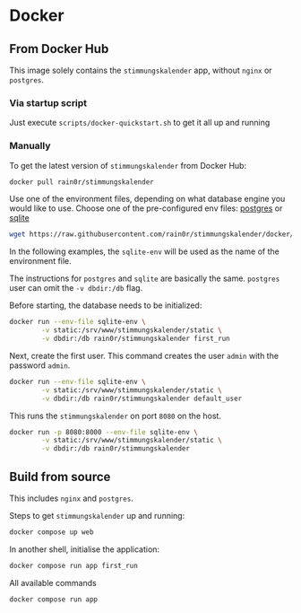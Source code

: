 # Docker

## From Docker Hub

This image solely contains the `stimmungskalender` app, without `nginx` or `postgres`. 

### Via startup script

Just execute `scripts/docker-quickstart.sh` to get it all up and running

### Manually

To get the latest version of `stimmungskalender` from Docker Hub:

```sh
docker pull rain0r/stimmungskalender
```

Use one of the environment files, depending on what database engine you would like to use. Choose one of the pre-configured env files: [postgres](https://raw.githubusercontent.com/rain0r/stimmungskalender/docker/docker/app/django-env-pgsql) or [sqlite](https://raw.githubusercontent.com/rain0r/stimmungskalender/docker/docker/app/django-env-sqlite)

```sh
wget https://raw.githubusercontent.com/rain0r/stimmungskalender/docker/docker/app/django-env-sqlite -O sqlite-env
```

In the following examples, the `sqlite-env` will be used as the name of the environment file.

The instructions for `postgres` and `sqlite` are basically the same. `postgres` user can omit the `-v dbdir:/db` flag.

Before starting, the database needs to be initialized:

```sh
docker run --env-file sqlite-env \
        -v static:/srv/www/stimmungskalender/static \
        -v dbdir:/db rain0r/stimmungskalender first_run
```

Next, create the first user. This command creates the user `admin` with the password `admin`.

```sh
docker run --env-file sqlite-env \
        -v static:/srv/www/stimmungskalender/static \
        -v dbdir:/db rain0r/stimmungskalender default_user
```

This runs the `stimmungskalender` on port `8080` on the host.

```sh
docker run -p 8080:8000 --env-file sqlite-env \
        -v static:/srv/www/stimmungskalender/static \
        -v dbdir:/db rain0r/stimmungskalender
```

## Build from source

This includes `nginx` and `postgres`. 

Steps to get `stimmungskalender` up and running:

```sh
docker compose up web
```

In another shell, initialise the application:

```sh
docker compose run app first_run
```


All available commands

```sh
docker compose run app
```
